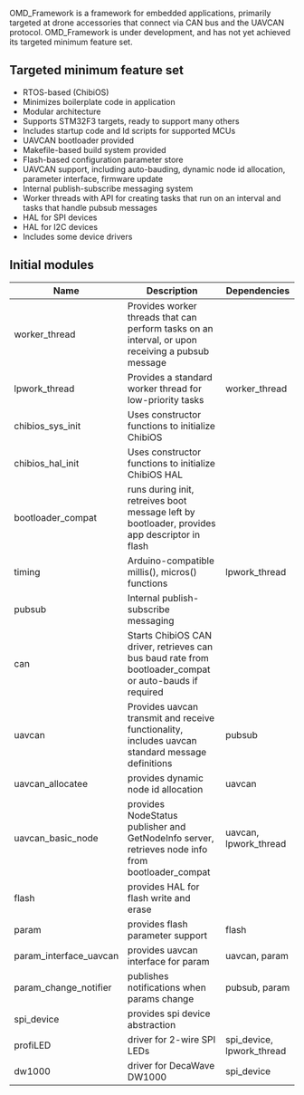 OMD_Framework is a framework for embedded applications, primarily targeted at drone accessories that connect via CAN bus and the UAVCAN protocol. OMD_Framework is under development, and has not yet achieved its targeted minimum feature set.

## Targeted minimum feature set
- RTOS-based (ChibiOS)
- Minimizes boilerplate code in application
- Modular architecture
- Supports STM32F3 targets, ready to support many others
- Includes startup code and ld scripts for supported MCUs
- UAVCAN bootloader provided
- Makefile-based build system provided
- Flash-based configuration parameter store
- UAVCAN support, including auto-bauding, dynamic node id allocation, parameter interface, firmware update
- Internal publish-subscribe messaging system
- Worker threads with API for creating tasks that run on an interval and tasks that handle pubsub messages
- HAL for SPI devices
- HAL for I2C devices
- Includes some device drivers

## Initial modules
|Name|Description|Dependencies|
|---|---|---|
|worker_thread|Provides worker threads that can perform tasks on an interval, or upon receiving a pubsub message||
|lpwork_thread|Provides a standard worker thread for low-priority tasks|worker_thread|
|chibios_sys_init|Uses constructor functions to initialize ChibiOS||
|chibios_hal_init|Uses constructor functions to initialize ChibiOS HAL||
|bootloader_compat|runs during init, retreives boot message left by bootloader, provides app descriptor in flash||
|timing|Arduino-compatible millis(), micros() functions|lpwork_thread|
|pubsub|Internal publish-subscribe messaging||
|can|Starts ChibiOS CAN driver, retrieves can bus baud rate from bootloader_compat or auto-bauds if required||
|uavcan|Provides uavcan transmit and receive functionality, includes uavcan standard message definitions|pubsub|
|uavcan_allocatee|provides dynamic node id allocation|uavcan|
|uavcan_basic_node|provides NodeStatus publisher and GetNodeInfo server, retrieves node info from bootloader_compat|uavcan, lpwork_thread|
|flash|provides HAL for flash write and erase||
|param|provides flash parameter support|flash|
|param_interface_uavcan|provides uavcan interface for param|uavcan, param|
|param_change_notifier|publishes notifications when params change|pubsub, param|
|spi_device|provides spi device abstraction||
|profiLED|driver for 2-wire SPI LEDs|spi_device, lpwork_thread|
|dw1000|driver for DecaWave DW1000|spi_device|
